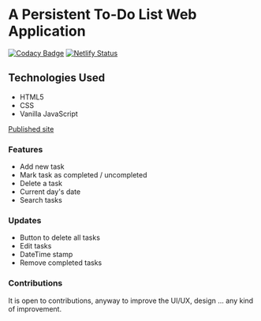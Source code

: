 # A Persistent To-Do List Web Application
[![Codacy Badge](https://api.codacy.com/project/badge/Grade/ab556729e1c34207b49101cadabe4052)](https://app.codacy.com/gh/MorganJay/Persistent-ToDo-App?utm_source=github.com&utm_medium=referral&utm_content=MorganJay/Persistent-ToDo-App&utm_campaign=Badge_Grade)
[![Netlify Status](https://api.netlify.com/api/v1/badges/eaaca0da-83c7-40bb-9aed-675b57e6876f/deploy-status)](https://app.netlify.com/sites/mjpersistenttodoapp/deploys)

## Technologies Used
-   HTML5
-   CSS 
-   Vanilla JavaScript

[Published site](https://morganjay.github.io/Persistent-ToDo-App/)

### Features
-   Add new task
-   Mark task as completed / uncompleted
-   Delete a task
-   Current day's date
-   Search tasks

### Updates
-   Button to delete all tasks
-   Edit tasks
-   DateTime stamp
-   Remove completed tasks

### Contributions
It is open to contributions, anyway to improve the UI/UX, design ... any kind of improvement.
